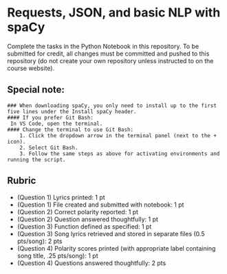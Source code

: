 # Requests, JSON, and basic NLP with spaCy

Complete the tasks in the Python Notebook in this repository.
To be submitted for credit, all changes must be committed and pushed to this repository (do not create your own repository unless instructed to on the course website).

## Special note:
    ### When downloading spaCy, you only need to install up to the first five lines under the Install spaCy header.
    #### If you prefer Git Bash:
     In VS Code, open the terminal.
    #### Change the terminal to use Git Bash:
        1. Click the dropdown arrow in the terminal panel (next to the + icon).
        2. Select Git Bash.
        3. Follow the same steps as above for activating environments and running the script. 

## Rubric

* (Question 1) Lyrics printed: 1 pt
* (Question 1) File created and submitted with notebook: 1 pt
* (Question 2) Correct polarity reported: 1 pt
* (Question 2) Question answered thoughtfully: 1 pt
* (Question 3) Function defined as specified: 1 pt
* (Question 3) Song lyrics retrieved and stored in separate files (0.5 pts/song): 2 pts
* (Question 4) Polarity scores printed (with appropriate label containing song title, .25 pts/song): 1 pt
* (Question 4) Questions answered thoughtfully: 2 pts
